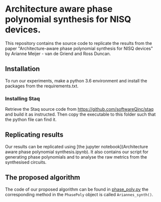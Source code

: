 # Architecture aware phase polynomial synthesis for NISQ devices.
This repository contains the source code to replicate the results from the paper 
"Architecture-aware phase polynomial synthesis for NISQ devices" by Arianne Meijer - van de Griend and Ross Duncan.

## Installation
To run our experiments, make a python 3.6 environment and install the packages from the requirements.txt.

### Installing Staq
Retrieve the Staq source code from <https://github.com/softwareQinc/staq> and build it as instructed.
Then copy the executable to this folder such that the python file can find it.

## Replicating results
Our results can be replicated using [the jupyter notebook](Architecture aware phase polynomial synthesis.ipynb). 
It also contains our script for generating phase polynomials and to analyse the raw metrics from the synthesised circuits.

## The proposed algorithm
The code of our proposed algorithm can be found in [phase_poly.py](phase_poly.py) the corresponding method in the `PhasePoly` object is called `Ariannes_synth()`.
